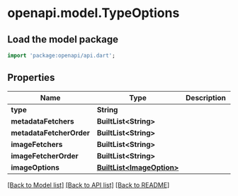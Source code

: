 # openapi.model.TypeOptions

## Load the model package
```dart
import 'package:openapi/api.dart';
```

## Properties
Name | Type | Description | Notes
------------ | ------------- | ------------- | -------------
**type** | **String** |  | [optional] 
**metadataFetchers** | **BuiltList&lt;String&gt;** |  | [optional] 
**metadataFetcherOrder** | **BuiltList&lt;String&gt;** |  | [optional] 
**imageFetchers** | **BuiltList&lt;String&gt;** |  | [optional] 
**imageFetcherOrder** | **BuiltList&lt;String&gt;** |  | [optional] 
**imageOptions** | [**BuiltList&lt;ImageOption&gt;**](ImageOption.md) |  | [optional] 

[[Back to Model list]](../README.md#documentation-for-models) [[Back to API list]](../README.md#documentation-for-api-endpoints) [[Back to README]](../README.md)


